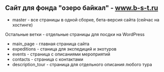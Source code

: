 ## Сайт для фонда "озеро байкал" - www.b-s-t.ru

- master - все страницы в одной сборке, бета-версия сайта (сейчас на хостинге)

Остальные ветки - отдельные страницы для посдки на WordPress
- main_page - главная страница сайта
- expeditions - станица для экспедиций и экотуров
- events - страница с описаниями мероприятий
- contacts - страница с контактами
- description_tour - страница для отдельного описания любого тура 

